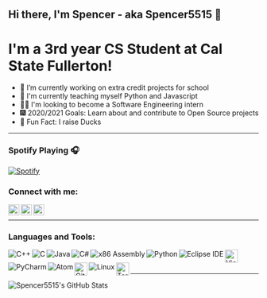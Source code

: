 ## Hi there, I'm Spencer - aka Spencer5515 👋

# I'm a 3rd year CS Student at Cal State Fullerton!

- 🔭 I’m currently working on extra credit projects for school
- 🌾 I'm currently teaching myself Python and Javascript
- 👨‍💻 I'm looking to become a Software Engineering intern
- 🎆 2020/2021 Goals: Learn about and contribute to Open Source projects
- 🦆 Fun Fact: I raise Ducks

---

### Spotify Playing 🎧
[![Spotify](https://novatorem-git-master.spencer5515.vercel.app/api/spotify)](https://open.spotify.com/user/frostieboy55)

### Connect with me:

[<img align="left" alt="Spencer5515 | LinkedIn" width="22px" src="https://cdn.jsdelivr.net/npm/simple-icons@v3/icons/linkedin.svg" />][linkedin]
[<img align="left" alt="Spencer5515 | Unsplash" width= "22px" src="https://cdn.jsdelivr.net/npm/simple-icons@3.8.0/icons/unsplash.svg" />][Unsplash]
[<img align="left" alt="Spencer5515 | Instagram" width="22px" src="https://cdn.jsdelivr.net/npm/simple-icons@v3/icons/instagram.svg" />][instagram]

<br />

---

### Languages and Tools:

<img align="left" alt="C++" wdith="26px" src="https://img.icons8.com/color/32/000000/c-plus-plus-logo.png" />
<img align="left" alt="C" wdith="26px" src="https://img.icons8.com/color/32/000000/c-programming.png" />
<img align="left" alt="Java" wdith="26px" src="https://icons.iconarchive.com/icons/dakirby309/simply-styled/32/Java-icon.png" />
<img align="left" alt="C#" wdith="26px" src="https://img.icons8.com/color/32/000000/c-sharp-logo.png" />
<img align="left" alt="x86 Assembly" wdith="26px" src="https://img.icons8.com/office/32/000000/Assembly-Lines.png" />
<img align="left" alt="Python" wdith="26px" src="https://img.icons8.com/color/32/000000/python.png" />
<img align="left" alt="Eclipse IDE" wdith="26px" src="https://icons.iconarchive.com/icons/papirus-team/papirus-apps/32/eclipse-icon.png" />
<img align="left" alt="Visual Studio Code" width="26px" src="https://img.icons8.com/fluent/40/000000/visual-studio-code-2019.png" />
<img align="left" alt="PyCharm" wdith="26px" src="https://icons.iconarchive.com/icons/papirus-team/papirus-apps/32/pycharm-icon.png" />
<img align="left" alt="Atom" wdith="26px" src="https://icons.iconarchive.com/icons/papirus-team/papirus-apps/32/atom-icon.png" />
<img align="left" alt="GitHub" width="26px" src="https://cdn.jsdelivr.net/npm/simple-icons@3.8.0/icons/github.svg" />
<img align="left" alt="Linux" wdith="26px" src="https://icons.iconarchive.com/icons/dakirby309/simply-styled/32/OS-Linux-icon.png" />
<img align="left" alt="Terminal" width="26px" src="https://icons.iconarchive.com/icons/osullivanluke/orb-os-x/64/Terminal-icon.png" />

<br />
<br />

---

<img align="left" alt="Spencer5515's GitHub Stats" src="https://github-readme-stats.vercel.app/api?username=Spencer5515&show_icons=true*hide_border=true" />


[instagram]: https://instagram.com/spencer.demera
[Unsplash]: https://unsplash.com/@spencer_demera
[linkedin]: https://www.linkedin.com/in/spencer-demera-939527199/
